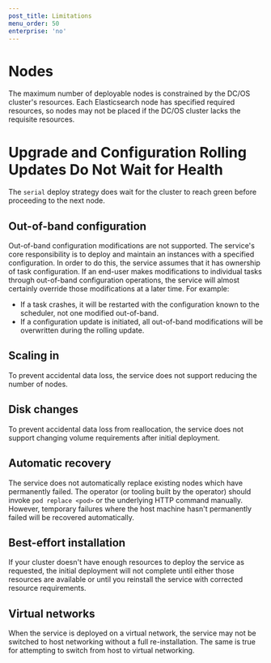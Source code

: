 ```yaml
---
post_title: Limitations
menu_order: 50
enterprise: 'no'
---
```


# Nodes

The maximum number of deployable nodes is constrained by the DC/OS cluster's resources. Each Elasticsearch node has specified required resources, so nodes may not be placed if the DC/OS cluster lacks the requisite resources.

# Upgrade and Configuration Rolling Updates Do Not Wait for Health

The `serial` deploy strategy does wait for the cluster to reach green before proceeding to the next node.

## Out-of-band configuration

Out-of-band configuration modifications are not supported. The service's core responsibility is to deploy and maintain an instances with a specified configuration. In order to do this, the service assumes that it has ownership of task configuration. If an end-user makes modifications to individual tasks through out-of-band configuration operations, the service will almost certainly override those modifications at a later time. For example:
- If a task crashes, it will be restarted with the configuration known to the scheduler, not one modified out-of-band.
- If a configuration update is initiated, all out-of-band modifications will be overwritten during the rolling update.

## Scaling in

To prevent accidental data loss, the service does not support reducing the number of nodes.

## Disk changes

To prevent accidental data loss from reallocation, the service does not support changing volume requirements after initial deployment.

## Automatic recovery

The service does not automatically replace existing nodes which have permanently failed. The operator (or tooling built by the operator) should invoke `pod replace <pod>` or the underlying HTTP command manually. However, temporary failures where the host machine hasn't permanently failed will be recovered automatically.

## Best-effort installation

If your cluster doesn't have enough resources to deploy the service as requested, the initial deployment will not complete until either those resources are available or until you reinstall the service with corrected resource requirements.

## Virtual networks

When the service is deployed on a virtual network, the service may not be switched to host networking without a full re-installation. The same is true for attempting to switch from host to virtual networking.
